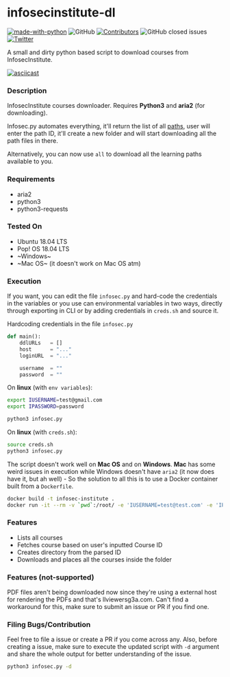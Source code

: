 # infosecinstitute-dl

[![made-with-python](https://img.shields.io/badge/Made%20with-Python-1f425f.svg)](https://www.python.org/)
![GitHub](https://img.shields.io/github/license/Anon-Exploiter/infosecinstitute-dl)
[![Contributors][contributors-shield]][contributors-url]
![GitHub closed issues](https://img.shields.io/github/issues-closed/Anon-Exploiter/infosecinstitute-dl)
[![Twitter](https://img.shields.io/twitter/url/https/twitter.com/cloudposse.svg?style=social&label=%40syed_umar)](https://twitter.com/syed__umar)

[contributors-shield]: https://img.shields.io/github/contributors/Anon-Exploiter/infosecinstitute-dl.svg?style=flat-square
[contributors-url]: https://github.com/Anon-Exploiter/infosecinstitute-dl/graphs/contributors
[issues-shield]: https://img.shields.io/github/issues/Anon-Exploiter/infosecinstitute-dl.svg?style=flat-square
[issues-url]: https://github.com/Anon-Exploiter/infosecinstitute-dl/issues

A small and dirty python based script to download courses from InfosecInstitute.

[![asciicast](https://asciinema.org/a/350800.svg)](https://asciinema.org/a/350800)

### Description

InfosecInstitute courses downloader. Requires **Python3** and **aria2** (for downloading).

Infosec.py automates everything, it'll return the list of all [paths](https://flex.infosecinstitute.com/portal/skills/asset/path), user will enter the path ID, it'll create a new folder and will start downloading all the path files in there.

Alternatively, you can now use `all` to download all the learning paths available to you.

### Requirements

-   aria2
-   python3
-   python3-requests

### Tested On

-   Ubuntu 18.04 LTS
-   Pop! OS 18.04 LTS
-   ~Windows~
-   ~Mac OS~ (it doesn't work on Mac OS atm)

### Execution

If you want, you can edit the file `infosec.py` and hard-code the credentials in the variables or you use can environmental variables in two ways, directly through exporting in CLI or by adding credentials in `creds.sh` and source it.

Hardcoding credentials in the file `infosec.py`

```python
def main():
    ddlURLs   = []
    host      = "..."
    loginURL  = "..."

    username  = ""
    password  = ""
```

On **linux** (with `env variables`):

```bash
export IUSERNAME=test@gmail.com
export IPASSWORD=password

python3 infosec.py
```

On **linux** (with `creds.sh`):

```bash
source creds.sh
python3 infosec.py
```

The script doesn't work well on **Mac OS** and on **Windows**. **Mac** has some weird issues in execution while Windows doesn't have `aria2` (it now does have it, but ah well) - So the solution to all this is to use a Docker container built from a `Dockerfile`.

```bash
docker build -t infosec-institute .
docker run -it --rm -v `pwd`:/root/ -e 'IUSERNAME=test@test.com' -e 'IPASSWORD=pswd' infosec-institute
```

### Features

-   Lists all courses
-   Fetches course based on user's inputted Course ID
-   Creates directory from the parsed ID
-   Downloads and places all the courses inside the folder

### Features (not-supported)

PDF files aren't being downloaded now since they're using a external host for rendering the PDFs and that's llviewersg3a.com. Can't find a workaround for this, make sure to submit an issue or PR if you find one.

### Filing Bugs/Contribution

Feel free to file a issue or create a PR if you come across any. Also, before creating a issue, make sure to execute the updated script with `-d` argument and share the whole output for better understanding of the issue.

```bash
python3 infosec.py -d
```

